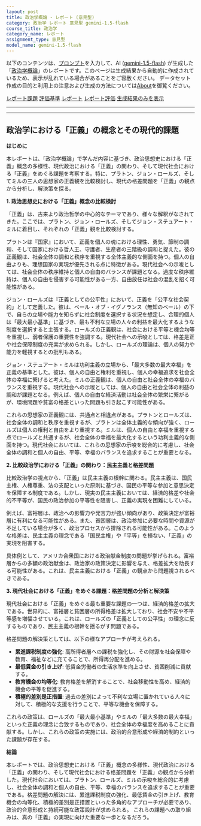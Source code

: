 ```yaml
---
layout: post
title: 政治学概論 - レポート (意見型)
category: 政治学 レポート 意見型 gemini-1.5-flash
course_title: 政治学
category_name: レポート
assignment_type: 意見型
model_name: gemini-1.5-flash
---
```


以下のコンテンツは、[プロンプト](http://127.0.0.1:8000/generated/政治学/gemini-1.5-flash/prompt_レポート-意見型.md)を入力して、AI ([gemini-1.5-flash](contents/gemini-1.5-flash)) が生成した「[政治学概論](/contents/政治学/)」のレポートです。このページは生成結果から自動的に作成されているため、表示が乱れている場合があることをご容赦ください。
データセット作成の目的と利用上の注意および生成の方法については[About](/About)を御覧ください。

[レポート課題](../レポート課題-意見型)
[評価基準](../評価基準-意見型)
[レポート](../レポート-意見型)
[レポート評価](../レポート評価-意見型)
[生成結果のみを表示](http://127.0.0.1:8000/generated/政治学/gemini-1.5-flash/レポート-意見型.md)
  

***
***
  
## 政治学における「正義」の概念とその現代的課題

**はじめに**

本レポートは、「政治学概論」で学んだ内容に基づき、政治思想史における「正義」概念の多様性、現代政治における「正義」の関わり、そして現代社会における「正義」をめぐる課題を考察する。特に、プラトン、ジョン・ロールズ、そしてミルの三人の思想家の正義観を比較検討し、現代の格差問題を「正義」の観点から分析し、解決策を探る。

**1. 政治思想史における「正義」概念の比較検討**

「正義」は、古来より政治哲学の中心的なテーマであり、様々な解釈がなされてきた。ここでは、プラトン、ジョン・ロールズ、そしてジョン・ステュアート・ミルに着目し、それぞれの「正義」観を比較検討する。

プラトンは『国家』において、正義を個人の魂における理性、勇気、節制の調和、そして国家における哲人王、守護者、生産者の三階級の調和と捉えた。彼の正義観は、社会全体の調和と秩序を重視する全体主義的な側面を持つ。個人の自由よりも、理想国家の実現が優先される点に特徴がある。現代社会への示唆としては、社会全体の秩序維持と個人の自由のバランスが課題となる。過度な秩序維持は、個人の自由を侵害する可能性がある一方、自由放任は社会の混乱を招く可能性がある。

ジョン・ロールズは『正義としての公平性』において、正義を「公平な社会契約」として定義した。彼は、ベール・オブ・イグノランス（無知のベール）の下で、自らの立場や能力を知らずに社会制度を選択する状況を想定し、合理的個人は「最大最小基準」に基づき、最も不利な立場の人々の利益を最大化するような制度を選択すると主張する。ロールズの正義観は、社会における平等と機会均等を重視し、弱者保護の重要性を強調する。現代社会への示唆としては、格差是正や社会保障制度の充実が求められる。しかし、ロールズの理論は、個人の努力や能力を軽視するとの批判もある。

ジョン・ステュアート・ミルは功利主義の立場から、「最大多数の最大幸福」を正義の基準とした。彼は、個人の自由と権利を重視し、個人の幸福追求を社会全体の幸福に繋げると考えた。ミルの正義観は、個人の自由と社会全体の幸福のバランスを重視する。現代社会への示唆としては、個人の自由と社会全体の利益の調和が課題となる。例えば、個人の自由な経済活動は社会全体の繁栄に繋がるが、環境問題や貧富の格差といった問題も引き起こす可能性がある。

これらの思想家の正義観には、共通点と相違点がある。プラトンとロールズは、社会全体の調和と秩序を重視するが、プラトンは全体主義的な傾向が強く、ロールズは個人の権利と自由をより重視する。ミルは、個人の自由と幸福を重視する点でロールズと共通するが、社会全体の幸福を最大化するという功利主義的な側面を持つ。現代社会においては、これらの思想家の示唆を総合的に考慮し、社会全体の調和と個人の自由、平等、幸福のバランスを追求することが重要となる。


**2. 比較政治学における「正義」の関わり：民主主義と格差問題**

比較政治学の視点から、「正義」は民主主義の根幹に関わる。民主主義は、国民主権、人権尊重、法の支配といった原則に基づき、国民の平等な参加と意思決定を保障する制度である。しかし、現実の民主主義においては、経済的格差や社会的不平等が、国民の政治参加の平等性を阻害し、正義の実現を困難にしている。

例えば、富裕層は、政治への影響力や発言力が強い傾向があり、政策決定が富裕層に有利になる可能性がある。また、貧困層は、政治参加に必要な時間や資源が不足している場合が多く、政治プロセスから排除される可能性がある。このような格差は、民主主義の理念である「国民主権」や「平等」を損ない、「正義」の実現を阻害する。

具体例として、アメリカ合衆国における政治献金制度の問題が挙げられる。富裕層からの多額の政治献金は、政治家の政策決定に影響を与え、格差拡大を助長する可能性がある。これは、民主主義における「正義」の観点から問題視されるべきである。


**3. 現代社会における「正義」をめぐる課題：格差問題の分析と解決策**

現代社会における「正義」をめぐる最も重要な課題の一つは、経済的格差の拡大である。世界的に、富裕層と貧困層の所得格差は拡大しており、社会不安や不平等感を増幅させている。これは、ロールズの「正義としての公平性」の理念に反するものであり、民主主義の根幹を揺るがす問題である。

格差問題の解決策としては、以下の様なアプローチが考えられる。

* **累進課税制度の強化**: 高所得者層への課税を強化し、その財源を社会保障や教育、福祉などに充てることで、所得再分配を進める。
* **最低賃金の引き上げ**: 低賃金労働者の生活水準を向上させ、貧困削減に貢献する。
* **教育機会の均等化**: 教育格差を解消することで、社会移動性を高め、経済的機会の平等を促進する。
* **積極的差別是正措置**: 過去の差別によって不利な立場に置かれている人々に対して、積極的な支援を行うことで、平等な機会を保障する。

これらの政策は、ロールズの「最大最小基準」やミルの「最大多数の最大幸福」といった正義の理念に合致するものであり、社会全体の幸福度を高めることに貢献する。しかし、これらの政策の実施には、政治的合意形成や経済的制約といった課題が存在する。


**結論**

本レポートでは、政治思想史における「正義」概念の多様性、現代政治における「正義」の関わり、そして現代社会における格差問題を「正義」の観点から分析した。現代社会においては、プラトン、ロールズ、ミルの示唆を総合的に考慮し、社会全体の調和と個人の自由、平等、幸福のバランスを追求することが重要である。格差問題の解決には、累進課税制度の強化、最低賃金の引き上げ、教育機会の均等化、積極的差別是正措置といった多角的なアプローチが必要であり、政治的合意形成と持続可能な政策設計が求められる。  これらの課題への取り組みは、真の「正義」の実現に向けた重要な一歩となるだろう。
